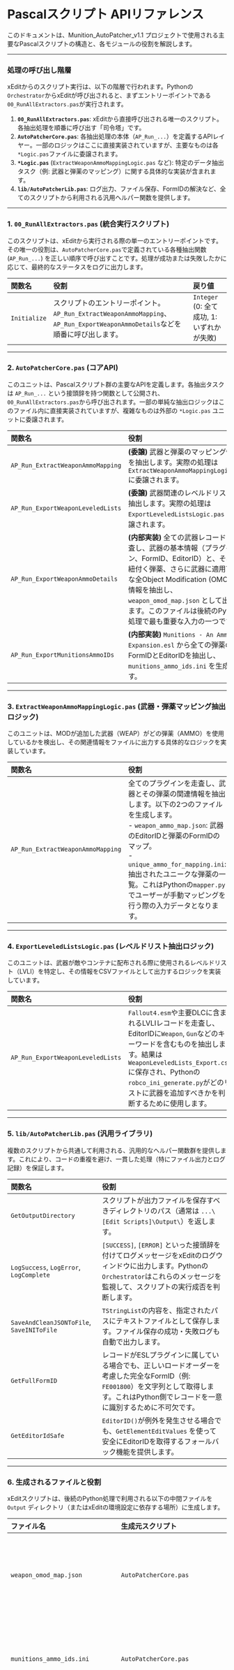 # Pascalスクリプト APIリファレンス

このドキュメントは、Munition_AutoPatcher_v1.1 プロジェクトで使用される主要なPascalスクリプトの構造と、各モジュールの役割を解説します。

---

### 処理の呼び出し階層

xEditからのスクリプト実行は、以下の階層で行われます。Pythonの`Orchestrator`からxEditが呼び出されると、まずエントリーポイントである`00_RunAllExtractors.pas`が実行されます。

1.  **`00_RunAllExtractors.pas`**: xEditから直接呼び出される唯一のスクリプト。各抽出処理を順番に呼び出す「司令塔」です。
2.  **`AutoPatcherCore.pas`**: 各抽出処理の本体（`AP_Run_...`）を定義するAPIレイヤー。一部のロジックはここに直接実装されていますが、主要なものは各`*Logic.pas`ファイルに委譲されます。
3.  **`*Logic.pas`** (`ExtractWeaponAmmoMappingLogic.pas` など): 特定のデータ抽出タスク（例: 武器と弾薬のマッピング）に関する具体的な実装が含まれます。
4.  **`lib/AutoPatcherLib.pas`**: ログ出力、ファイル保存、FormIDの解決など、全てのスクリプトから利用される汎用ヘルパー関数を提供します。

---

### 1. `00_RunAllExtractors.pas` (統合実行スクリプト)

このスクリプトは、xEditから実行される際の単一のエントリーポイントです。その唯一の役割は、`AutoPatcherCore.pas`で定義されている各種抽出関数 (`AP_Run_...`) を正しい順序で呼び出すことです。処理が成功または失敗したかに応じて、最終的なステータスをログに出力します。

| 関数名 | 役割 | 戻り値 |
| :--- | :--- | :--- |
| `Initialize` | スクリプトのエントリーポイント。`AP_Run_ExtractWeaponAmmoMapping`、`AP_Run_ExportWeaponAmmoDetails`などを順番に呼び出します。 | `Integer` (0: 全て成功, 1: いずれかが失敗) |

---

### 2. `AutoPatcherCore.pas` (コアAPI)

このユニットは、Pascalスクリプト群の主要なAPIを定義します。各抽出タスクは `AP_Run_...` という接頭辞を持つ関数として公開され、`00_RunAllExtractors.pas`から呼び出されます。一部の単純な抽出ロジックはこのファイル内に直接実装されていますが、複雑なものは外部の `*Logic.pas` ユニットに委譲されます。

| 関数名 | 役割 | 戻り値 |
| :--- | :--- | :--- |
| `AP_Run_ExtractWeaponAmmoMapping` | **(委譲)** 武器と弾薬のマッピング情報を抽出します。実際の処理は `ExtractWeaponAmmoMappingLogic.pas` に委譲されます。 | `Integer` (0: 成功, 1: 失敗) |
| `AP_Run_ExportWeaponLeveledLists` | **(委譲)** 武器関連のレベルドリストを抽出します。実際の処理は `ExportLeveledListsLogic.pas` に委譲されます。 | `Integer` (0: 成功, 1: 失敗) |
| `AP_Run_ExportWeaponAmmoDetails` | **(内部実装)** 全ての武器レコードを走査し、武器の基本情報（プラグイン、FormID、EditorID）と、それに紐付く弾薬、さらに武器に適用可能な全Object Modification (OMOD) の情報を抽出し、`weapon_omod_map.json` として出力します。このファイルは後続のPython処理で最も重要な入力の一つです。 | `Integer` (0: 成功, 1: 失敗) |
| `AP_Run_ExportMunitionsAmmoIDs` | **(内部実装)** `Munitions - An Ammo Expansion.esl` から全ての弾薬のFormIDとEditorIDを抽出し、`munitions_ammo_ids.ini` を生成します。 | `Integer` (0: 成功, 1: 失敗) |

---

### 3. `ExtractWeaponAmmoMappingLogic.pas` (武器・弾薬マッピング抽出ロジック)

このユニットは、MODが追加した武器（WEAP）がどの弾薬（AMMO）を使用しているかを検出し、その関連情報をファイルに出力する具体的なロジックを実装しています。

| 関数名 | 役割 | 戻り値 |
| :--- | :--- | :--- |
| `AP_Run_ExtractWeaponAmmoMapping` | 全てのプラグインを走査し、武器とその弾薬の関連情報を抽出します。以下の2つのファイルを生成します。<br>- `weapon_ammo_map.json`: 武器のEditorIDと弾薬のFormIDのマップ。<br>- `unique_ammo_for_mapping.ini`: 抽出されたユニークな弾薬の一覧。これはPythonの`mapper.py`でユーザーが手動マッピングを行う際の入力データとなります。 | `Integer` (0: 成功, 1: 失敗) |

---

### 4. `ExportLeveledListsLogic.pas` (レベルドリスト抽出ロジック)

このユニットは、武器が敵やコンテナに配布される際に使用されるレベルドリスト（LVLI）を特定し、その情報をCSVファイルとして出力するロジックを実装しています。

| 関数名 | 役割 | 戻り値 |
| :--- | :--- | :--- |
| `AP_Run_ExportWeaponLeveledLists` | `Fallout4.esm`や主要DLCに含まれるLVLIレコードを走査し、EditorIDに`Weapon`, `Gun`などのキーワードを含むものを抽出します。結果は `WeaponLeveledLists_Export.csv` に保存され、Pythonの`robco_ini_generate.py`がどのリストに武器を追加すべきかを判断するために使用します。 | `Integer` (0: 成功, 1: 失敗) |

---

### 5. `lib/AutoPatcherLib.pas` (汎用ライブラリ)

複数のスクリプトから共通して利用される、汎用的なヘルパー関数群を提供します。これにより、コードの重複を避け、一貫した処理（特にファイル出力とログ記録）を保証します。

| 関数名 | 役割 |
| :--- | :--- |
| `GetOutputDirectory` | スクリプトが出力ファイルを保存すべきディレクトリのパス（通常は `...\[Edit Scripts]\Output\`）を返します。 |
| `LogSuccess`, `LogError`, `LogComplete` | `[SUCCESS]`, `[ERROR]` といった接頭辞を付けてログメッセージをxEditのログウィンドウに出力します。Pythonの`Orchestrator`はこれらのメッセージを監視して、スクリプトの実行成否を判断します。 |
| `SaveAndCleanJSONToFile`, `SaveINIToFile` | `TStringList`の内容を、指定されたパスにテキストファイルとして保存します。ファイル保存の成功・失敗ログも自動で出力します。 |
| `GetFullFormID` | レコードがESLプラグインに属している場合でも、正しいロードオーダーを考慮した完全なFormID（例: `FE001800`）を文字列として取得します。これはPython側でレコードを一意に識別するために不可欠です。 |
| `GetEditorIdSafe` | `EditorID()`が例外を発生させる場合でも、`GetElementEditValues` を使って安全にEditorIDを取得するフォールバック機能を提供します。 |

---

### 6. 生成されるファイルと役割

xEditスクリプトは、後続のPython処理で利用される以下の中間ファイルを `Output` ディレクトリ（またはxEditの環境設定に依存する場所）に生成します。

| ファイル名 | 生成元スクリプト | 内容 | 利用先 (Python) |
| :--- | :--- | :--- | :--- |
| `weapon_omod_map.json` | `AutoPatcherCore.pas` | 武器のレコード、使用弾薬、および関連する全てのOMODの情報を含む最も重要なJSONファイル。 | `robco_ini_generate.py`: どの武器にどの弾薬を適用し、どのOMODをパッチするかの基本情報源。<br>`mapper.py`: OMOD情報を表示し、ユーザーのマッピングを補助するために使用。 |
| `munitions_ammo_ids.ini` | `AutoPatcherCore.pas` | `Munitions - An Ammo Expansion.esl` に含まれる全ての弾薬のFormIDとEditorIDを `[MunitionsAmmo]` セクションに記録したもの。 | `Orchestrator.py`: `strategy.json`を生成する際の入力。<br>`mapper.py`: ユーザーが弾薬をマッピングする際の、変換先候補リストとして使用。 |
| `unique_ammo_for_mapping.ini` | `ExtractWeaponAmmoMappingLogic.pas` | MODが追加したユニークな弾薬のリスト。`[UnmappedAmmo]`セクションに `FormID=ESP名|EditorID` の形式で記録される。 | `mapper.py`: このリストを元に、ユーザーが手動でMunitions弾薬への変換（マッピング）を行うための入力データとして使用。 |
| `WeaponLeveledLists_Export.csv` | `ExportLeveledListsLogic.pas` | 武器が配布される可能性のあるレベルドリスト（LVLI）の情報をCSV形式で出力したもの。`EditorID`, `FormID`, `SourceFile`などの列を含む。 | `robco_ini_generate.py`: `LLI_Hostile_Gunner_Any` などの特定のレベルドリストのFormIDを解決するために使用。これにより、Robco Patcherがどのレベルドリストに武器を追加すべきかを判断できる。 |
| `weapon_ammo_map.json` | `ExtractWeaponAmmoMappingLogic.pas` | (補助ファイル) 武器のEditorIDと弾薬のFormIDを関連付けたシンプルなJSON配列。 | `robco_ini_generate.py`: 補助的な情報として参照されることがある。 |